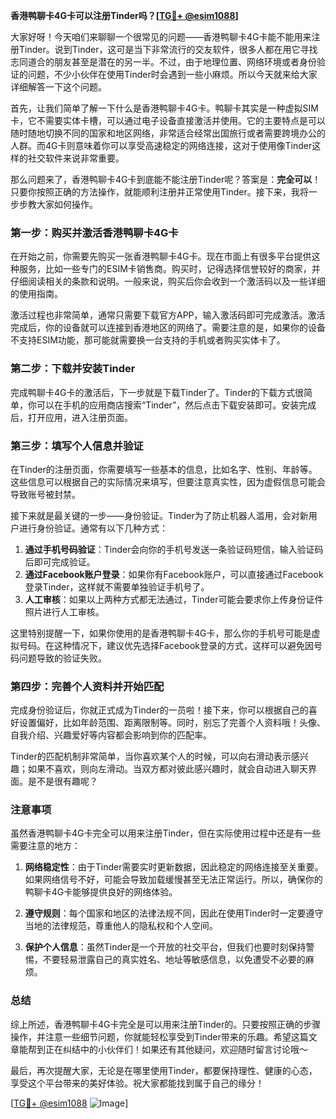 **香港鸭聊卡4G卡可以注册Tinder吗？[[TG💪+ @esim1088](https://t.me/s/esim1088)]**

大家好呀！今天咱们来聊聊一个很常见的问题——香港鸭聊卡4G卡能不能用来注册Tinder。说到Tinder，这可是当下非常流行的交友软件，很多人都在用它寻找志同道合的朋友甚至是潜在的另一半。不过，由于地理位置、网络环境或者身份验证的问题，不少小伙伴在使用Tinder时会遇到一些小麻烦。所以今天就来给大家详细解答一下这个问题。

首先，让我们简单了解一下什么是香港鸭聊卡4G卡。鸭聊卡其实是一种虚拟SIM卡，它不需要实体卡槽，可以通过电子设备直接激活并使用。它的主要特点是可以随时随地切换不同的国家和地区网络，非常适合经常出国旅行或者需要跨境办公的人群。而4G卡则意味着你可以享受高速稳定的网络连接，这对于使用像Tinder这样的社交软件来说非常重要。

那么问题来了，香港鸭聊卡4G卡到底能不能注册Tinder呢？答案是：**完全可以**！只要你按照正确的方法操作，就能顺利注册并正常使用Tinder。接下来，我将一步步教大家如何操作。

### **第一步：购买并激活香港鸭聊卡4G卡**

在开始之前，你需要先购买一张香港鸭聊卡4G卡。现在市面上有很多平台提供这种服务，比如一些专门的ESIM卡销售商。购买时，记得选择信誉较好的商家，并仔细阅读相关的条款和说明。一般来说，购买后你会收到一个激活码以及一些详细的使用指南。

激活过程也非常简单，通常只需要下载官方APP，输入激活码即可完成激活。激活完成后，你的设备就可以连接到香港地区的网络了。需要注意的是，如果你的设备不支持ESIM功能，那可能就需要换一台支持的手机或者购买实体卡了。

### **第二步：下载并安装Tinder**

完成鸭聊卡4G卡的激活后，下一步就是下载Tinder了。Tinder的下载方式很简单，你可以在手机的应用商店搜索“Tinder”，然后点击下载安装即可。安装完成后，打开应用，进入注册页面。

### **第三步：填写个人信息并验证**

在Tinder的注册页面，你需要填写一些基本的信息，比如名字、性别、年龄等。这些信息可以根据自己的实际情况来填写，但要注意真实性，因为虚假信息可能会导致账号被封禁。

接下来就是最关键的一步——身份验证。Tinder为了防止机器人滥用，会对新用户进行身份验证。通常有以下几种方式：

1. **通过手机号码验证**：Tinder会向你的手机号发送一条验证码短信，输入验证码后即可完成验证。
2. **通过Facebook账户登录**：如果你有Facebook账户，可以直接通过Facebook登录Tinder，这样就不需要单独验证手机号了。
3. **人工审核**：如果以上两种方式都无法通过，Tinder可能会要求你上传身份证件照片进行人工审核。

这里特别提醒一下，如果你使用的是香港鸭聊卡4G卡，那么你的手机号可能是虚拟号码。在这种情况下，建议优先选择Facebook登录的方式，这样可以避免因号码问题导致的验证失败。

### **第四步：完善个人资料并开始匹配**

完成身份验证后，你就正式成为Tinder的一员啦！接下来，你可以根据自己的喜好设置偏好，比如年龄范围、距离限制等。同时，别忘了完善个人资料哦！头像、自我介绍、兴趣爱好等内容都会影响到你的匹配率。

Tinder的匹配机制非常简单，当你喜欢某个人的时候，可以向右滑动表示感兴趣；如果不喜欢，则向左滑动。当双方都对彼此感兴趣时，就会自动进入聊天界面。是不是很有趣呢？

### **注意事项**

虽然香港鸭聊卡4G卡完全可以用来注册Tinder，但在实际使用过程中还是有一些需要注意的地方：

1. **网络稳定性**：由于Tinder需要实时更新数据，因此稳定的网络连接至关重要。如果网络信号不好，可能会导致加载缓慢甚至无法正常运行。所以，确保你的鸭聊卡4G卡能够提供良好的网络体验。
   
2. **遵守规则**：每个国家和地区的法律法规不同，因此在使用Tinder时一定要遵守当地的法律规范，尊重他人的隐私权和个人空间。

3. **保护个人信息**：虽然Tinder是一个开放的社交平台，但我们也要时刻保持警惕，不要轻易泄露自己的真实姓名、地址等敏感信息，以免遭受不必要的麻烦。

### **总结**

综上所述，香港鸭聊卡4G卡完全是可以用来注册Tinder的。只要按照正确的步骤操作，并注意一些细节问题，你就能轻松享受到Tinder带来的乐趣。希望这篇文章能帮到正在纠结中的小伙伴们！如果还有其他疑问，欢迎随时留言讨论哦～

最后，再次提醒大家，无论是在哪里使用Tinder，都要保持理性、健康的心态，享受这个平台带来的美好体验。祝大家都能找到属于自己的缘分！

[[TG💪+ @esim1088](https://t.me/s/esim1088) ![Image](https://i.postimg.cc/4NQfJmqS/Snipaste-2025-05-13-00-14-12.png)]